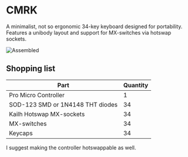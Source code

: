 # CMRK

A minimalist, not so ergonomic 34-key keyboard designed for portability.
Features a unibody layout and support for MX-switches via hotswap sockets.

![Assembled](https://github.com/user-attachments/assets/61c99ad1-25f9-4efb-9592-cb059811d374)

## Shopping list

| Part                             | Quantity |
| -------------------------------- | -------- |
| Pro Micro Controller             | 1        |
| SOD-123 SMD or 1N4148 THT diodes | 34       |
| Kailh Hotswap MX-sockets         | 34       |
| MX-switches                      | 34       |
| Keycaps                          | 34       |

I suggest making the controller hotswappable as well.
